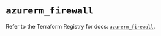 # `azurerm_firewall`

Refer to the Terraform Registry for docs: [`azurerm_firewall`](https://registry.terraform.io/providers/hashicorp/azurerm/4.4.0/docs/resources/firewall).
